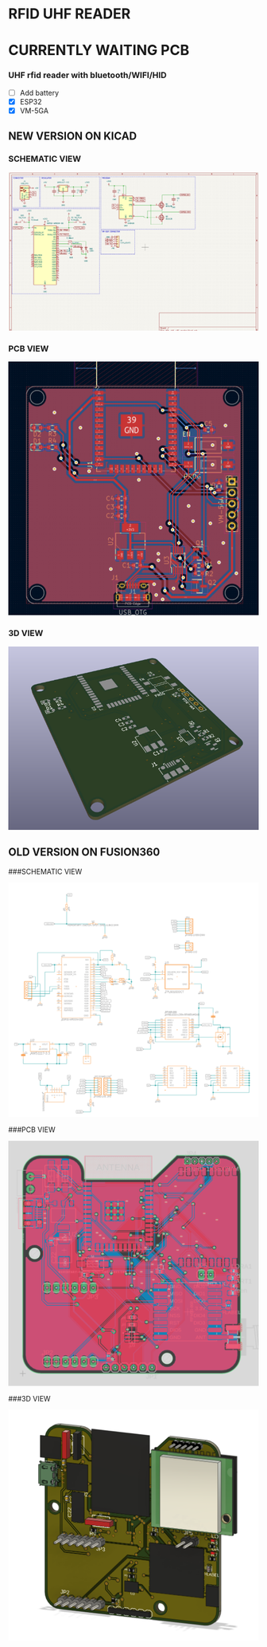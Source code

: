 # RFID UHF READER

# CURRENTLY WAITING PCB

### UHF rfid reader with bluetooth/WIFI/HID

- [ ] Add battery
- [x] ESP32
- [x] VM-5GA

## NEW VERSION ON KICAD

### SCHEMATIC VIEW

![Schematic](v2/pcb/pcb_schematic.png)

### PCB VIEW

![Schematic](v2/pcb/pcb.png)

### 3D VIEW

![3D](v2/pcb/pcb_3d.png)

## OLD VERSION ON FUSION360

###SCHEMATIC VIEW

![Schematic](pcb/schematic.png?raw=true)

###PCB VIEW

![PCB](pcb/pcb.png?raw=true)

###3D VIEW

![3D](pcb/3d.png?raw=true)